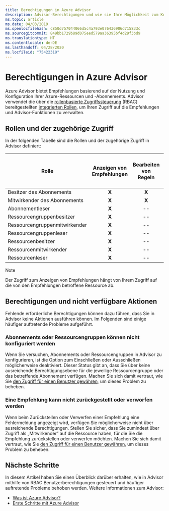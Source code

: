 ```yaml
---
title: Berechtigungen in Azure Advisor
description: Advisor-Berechtigungen und wie sie Ihre Möglichkeit zum Konfigurieren von Abonnements oder zum Zurückstellen oder Verwerfen von Empfehlungen blockieren können.
ms.topic: article
ms.date: 04/03/2019
ms.openlocfilehash: c850d757044066d5c4a793e076436906d715833c
ms.sourcegitcommit: 849bb1729b89d075eed579aa36395bf4d29f3bd9
ms.translationtype: HT
ms.contentlocale: de-DE
ms.lasthandoff: 04/28/2020
ms.locfileid: "75422319"
---
```

# <a name="permissions-in-azure-advisor"></a>Berechtigungen in Azure Advisor

Azure Advisor bietet Empfehlungen basierend auf der Nutzung und Konfiguration Ihrer Azure-Ressourcen und -Abonnements. Advisor verwendet die über die [rollenbasierte Zugriffssteuerung](https://docs.microsoft.com/azure/role-based-access-control/overview) (RBAC) bereitgestellten [integrierten Rollen](https://docs.microsoft.com/azure/role-based-access-control/built-in-roles), um Ihren Zugriff auf die Empfehlungen und Advisor-Funktionen zu verwalten. 

## <a name="roles-and-their-access"></a>Rollen und der zugehörige Zugriff

In der folgenden Tabelle sind die Rollen und der zugehörige Zugriff in Advisor definiert:

| **Rolle** | **Anzeigen von Empfehlungen** | **Bearbeiten von Regeln** | **Bearbeiten der Abonnementkonfiguration** | **Bearbeiten der Ressourcengruppenkonfiguration**| **Verwerfen oder Zurückstellen von Empfehlungen**|
|---|:---:|:---:|:---:|:---:|:---:|
|Besitzer des Abonnements|**X**|**X**|**X**|**X**|**X**|
|Mitwirkender des Abonnements|**X**|**X**|**X**|**X**|**X**|
|Abonnementleser|**X**|--|--|--|--|
|Ressourcengruppenbesitzer|**X**|--|--|**X**|**X**|
|Ressourcengruppenmitwirkender|**X**|--|--|**X**|**X**|
|Ressourcengruppenleser|**X**|--|--|--|--|
|Ressourcenbesitzer|**X**|--|--|--|**X**|
|Ressourcenmitwirkender|**X**|--|--|--|**X**|
|Ressourcenleser|**X**|--|--|--|--|

> [!NOTE]
> Der Zugriff zum Anzeigen von Empfehlungen hängt von Ihrem Zugriff auf die von den Empfehlungen betroffene Ressource ab.

## <a name="permissions-and-unavailable-actions"></a>Berechtigungen und nicht verfügbare Aktionen

Fehlende erforderliche Berechtigungen können dazu führen, dass Sie in Advisor keine Aktionen ausführen können. Im Folgenden sind einige häufiger auftretende Probleme aufgeführt.

### <a name="unable-to-configure-subscriptions-or-resource-groups"></a>Abonnements oder Ressourcengruppen können nicht konfiguriert werden

Wenn Sie versuchen, Abonnements oder Ressourcengruppen in Advisor zu konfigurieren, ist die Option zum Einschließen oder Ausschließen möglicherweise deaktiviert. Dieser Status gibt an, dass Sie über keine ausreichende Berechtigungsebene für die jeweilige Ressourcengruppe oder das betreffende Abonnement verfügen. Machen Sie sich damit vertraut, wie Sie [den Zugriff für einen Benutzer gewähren](https://docs.microsoft.com/azure/role-based-access-control/quickstart-assign-role-user-portal), um dieses Problem zu beheben.

### <a name="unable-to-postpone-or-dismiss-a-recommendation"></a>Eine Empfehlung kann nicht zurückgestellt oder verworfen werden

Wenn beim Zurückstellen oder Verwerfen einer Empfehlung eine Fehlermeldung angezeigt wird, verfügen Sie möglicherweise nicht über ausreichende Berechtigungen. Stellen Sie sicher, dass Sie zumindest über Zugriff als „Mitwirkender“ auf die Ressource haben, für die Sie die Empfehlung zurückstellen oder verwerfen möchten. Machen Sie sich damit vertraut, wie Sie [den Zugriff für einen Benutzer gewähren](https://docs.microsoft.com/azure/role-based-access-control/quickstart-assign-role-user-portal), um dieses Problem zu beheben.

## <a name="next-steps"></a>Nächste Schritte

In diesem Artikel haben Sie einen Überblick darüber erhalten, wie in Advisor mithilfe von RBAC Benutzerberechtigungen gesteuert und häufiger auftretende Probleme behoben werden. Weitere Informationen zum Advisor:

- [Was ist Azure Advisor?](https://docs.microsoft.com/azure/advisor/advisor-overview)
- [Erste Schritte mit Azure Advisor](https://docs.microsoft.com/azure/advisor/advisor-get-started)
